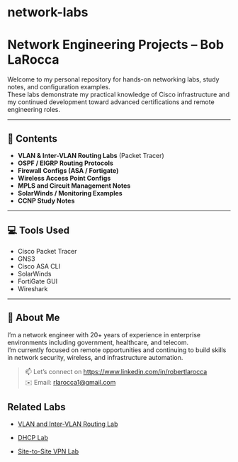 # network-labs
# Network Engineering Projects – Bob LaRocca

Welcome to my personal repository for hands-on networking labs, study notes, and configuration examples.  
These labs demonstrate my practical knowledge of Cisco infrastructure and my continued development toward advanced certifications and remote engineering roles.

---

## 🔧 Contents

- **VLAN & Inter-VLAN Routing Labs** (Packet Tracer)
- **OSPF / EIGRP Routing Protocols**
- **Firewall Configs (ASA / Fortigate)**
- **Wireless Access Point Configs**
- **MPLS and Circuit Management Notes**
- **SolarWinds / Monitoring Examples**
- **CCNP Study Notes**

---

## 💻 Tools Used

- Cisco Packet Tracer  
- GNS3  
- Cisco ASA CLI  
- SolarWinds  
- FortiGate GUI  
- Wireshark

---

## 👋 About Me

I’m a network engineer with 20+ years of experience in enterprise environments including government, healthcare, and telecom.  
I’m currently focused on remote opportunities and continuing to build skills in network security, wireless, and infrastructure automation.

> 📫 Let’s connect on https://www.linkedin.com/in/robertlarocca  
> ✉️ Email: rlarocca1@gmail.com

## Related Labs

- [VLAN and Inter-VLAN Routing Lab](./VLAN_Lab_Description.md)

- [DHCP Lab](./DHCP_Lab_Description.md)

- [Site-to-Site VPN Lab](./Site-to-Site_VPN.md)
